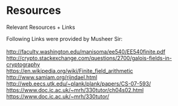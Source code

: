 # Resources

Relevant Resources + Links

Following Links were provided by Musheer Sir: </br></br>
http://faculty.washington.edu/manisoma/ee540/EE540finite.pdf </br>
http://crypto.stackexchange.com/questions/2700/galois-fields-in-cryptography </br>
https://en.wikipedia.org/wiki/Finite_field_arithmetic</br>
http://www.samiam.org/rijndael.html </br>
http://web.eecs.utk.edu/~plank/plank/papers/CS-07-593/ </br>
https://www.doc.ic.ac.uk/~mrh/330tutor/ch04s02.html </br>
https://www.doc.ic.ac.uk/~mrh/330tutor/ </br>

